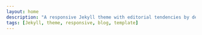 ```yaml
---
layout: home
description: "A responsive Jekyll theme with editorial tendencies by designer Michael Rose."
tags: [Jekyll, theme, responsive, blog, template]
---
```

